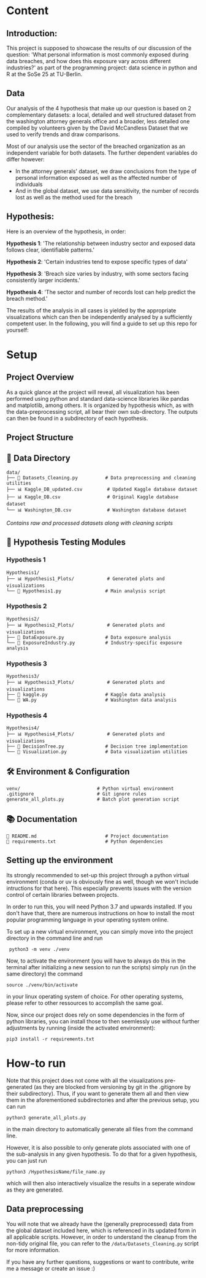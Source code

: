 # Content

## Introduction:
This project is supposed to showcase the results of our discussion of the question:
'What personal information is most commonly exposed during data breaches, and how does this exposure vary across different industries?' as part of the programming project: data science in python and R at the SoSe 25 at TU-Berlin.

## Data
Our analysis of the 4 hypothesis that make up our question is based on 2 complementary datasets:
a local, detailed and well structured dataset from the washington attorney generals office
and a broader, less detailed one compiled by volunteers given by the David McCandless Dataset that
we used to verify trends and draw comparisons.

Most of our analysis use the sector of the breached organization as an independent variable for both datasets.
The further dependent variables do differ however:
- In the attorney generals' dataset, we draw conclusions from the type of personal information exposed as well as the affected number of individuals
- And in the global dataset, we use data sensitivity, the number of records lost as well as the method used for the breach

## Hypothesis:
Here is an overview of the hypothesis, in order:

**Hypothesis 1**: 'The relationship between industry sector and exposed data follows clear, identifiable patterns.' 

**Hypothesis 2**: 'Certain industries tend to expose specific types of data'

**Hypothesis 3**: 'Breach size varies by industry, with some sectors facing consistently larger incidents.'

**Hypothesis 4**: 'The sector and number of records lost can help predict the breach method.'

The results of the analysis in all cases is yielded by the appropriate visualizations which can then be independently analysed by a sufficiently 
competent user. In the following, you will find a guide to set up this repo for yourself:

# Setup
## Project Overview
As a quick glance at the project will reveal, all visualization has been performed using python and standard data-science libraries like pandas and matplotlib, among others. It is organized by hypothesis which, as with the data-preprocessing script, all bear their own sub-directory. 
The outputs can then be found in a subdirectory of each hypothesis.

## Project Structure

## 📁 Data Directory
```
data/
├── 📄 Datasets_Cleaning.py          # Data preprocessing and cleaning utilities
├── 📊 Kaggle_DB_updated.csv         # Updated Kaggle database dataset
├── 📊 Kaggle_DB.csv                 # Original Kaggle database dataset
└── 📊 Washington_DB.csv             # Washington database dataset
```
*Contains raw and processed datasets along with cleaning scripts*

## 🧪 Hypothesis Testing Modules

### Hypothesis 1
```
Hypothesis1/
├── 📊 Hypothesis1_Plots/            # Generated plots and visualizations
└── 📄 Hypothesis1.py                # Main analysis script
```

### Hypothesis 2
```
Hypothesis2/
├── 📊 Hypothesis2_Plots/            # Generated plots and visualizations
├── 📄 DataExposure.py               # Data exposure analysis
└── 📄 ExposureIndustry.py           # Industry-specific exposure analysis
```

### Hypothesis 3
```
Hypothesis3/
├── 📊 Hypothesis3_Plots/            # Generated plots and visualizations
├── 📄 kaggle.py                     # Kaggle data analysis
└── 📄 WA.py                         # Washington data analysis
```

### Hypothesis 4
```
Hypothesis4/
├── 📊 Hypothesis4_Plots/            # Generated plots and visualizations
├── 📄 DecisionTree.py               # Decision tree implementation
└── 📄 Visualization.py              # Data visualization utilities
```

## 🛠️ Environment & Configuration
```
venv/                            # Python virtual environment
.gitignore                       # Git ignore rules
generate_all_plots.py            # Batch plot generation script
```

## 📚 Documentation
```
📄 README.md                         # Project documentation
📄 requirements.txt                  # Python dependencies
```

## Setting up the environment

Its strongly recommended to set-up this project through a python virtual environment (conda or uv is obviously fine as well, though we won't include intructions for that here). This especially prevents issues with the version control of certain libraries between projects.

In order to run this, you will need Python 3.7 and upwards installed. If you don't have that, there are numerous instructions on how to install the most popular programming language in your operating system online.

To set up a new virtual environment, you can simply move into the project directory in the command line and run

` python3 -m venv ./venv`

Now, to activate the environment (you will have to always do this in the terminal after initializing a new session to run the scripts) simply run (in the same directory) the command 

`source ./venv/bin/activate`

in your linux operating system of choice. For other operating systems, please refer to other ressources to accomplish the same goal.

Now, since our project does rely on some dependencies in the form of python libraries, you can install those to then seemlessly use without further adjustments by running (inside the activated environment):

`pip3 install -r requirements.txt`

# How-to run
Note that this project does not come with all the visualizations pre-generated (as they are blocked from versioning by git in the .gitignore by their subdirectory). Thus, if you want to generate them all and then view them in the aforementioned subdirectories and after the previous setup, you can run

`python3 generate_all_plots.py`

in the main directory to automatically generate all files from the command line.

However, it is also possible to only generate plots associated with one of the sub-analysis in any given hypothesis. To do that for a given hypothesis, you can just run 

`python3 /HypothesisName/file_name.py`

which will then also interactively visualize the results in a seperate window as they are generated.

## Data preprocessing

You will note that we already have the (generally preprocessed) data from the global dataset included here, which is referenced in its updated form in all applicable scripts. However, in order to understand the cleanup from the non-tidy original file, you can refer to the 
`/data/Datasets_Cleaning.py` 
script for more information.

If you have any further questions, suggestions or want to contribute, write me a message or create an issue :)
